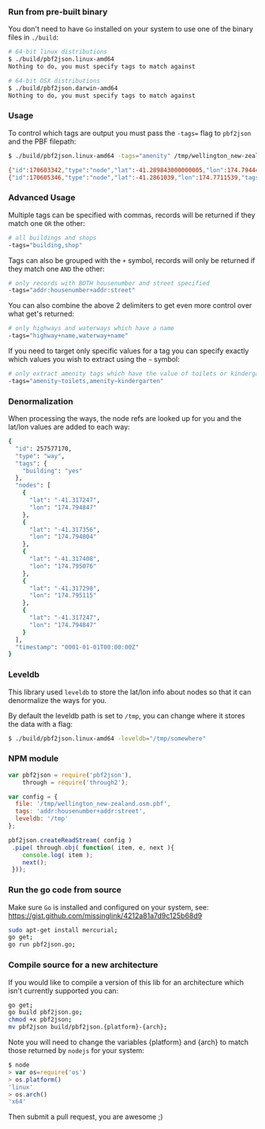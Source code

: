 
### Run from pre-built binary

You don't need to have `Go` installed on your system to use one of the binary files in `./build`:

```bash
# 64-bit linux distributions
$ ./build/pbf2json.linux-amd64
Nothing to do, you must specify tags to match against
```

```bash
# 64-bit OSX distributions
$ ./build/pbf2json.darwin-amd64
Nothing to do, you must specify tags to match against
```

### Usage

To control which tags are output you must pass the `-tags=` flag to `pbf2json` and the PBF filepath:

```bash
$ ./build/pbf2json.linux-amd64 -tags="amenity" /tmp/wellington_new-zealand.osm.pbf
```
```bash
{"id":170603342,"type":"node","lat":-41.289843000000005,"lon":174.7944402,"tags":{"amenity":"fountain","created_by":"Potlatch 0.5d","name":"Oriental Bay Fountain","source":"knowledge"},"timestamp":"0001-01-01T00:00:00Z"}
{"id":170605346,"type":"node","lat":-41.2861039,"lon":174.7711539,"tags":{"amenity":"fountain","created_by":"Potlatch 0.10c","source":"knowledge"},"timestamp":"0001-01-01T00:00:00Z"}
```

### Advanced Usage

Multiple tags can be specified with commas, records will be returned if they match one `OR` the other:

```bash
# all buildings and shops
-tags="building,shop"
```

Tags can also be grouped with the `+` symbol, records will only be returned if they match one `AND` the other:

```bash
# only records with BOTH housenumber and street specified
-tags="addr:housenumber+addr:street"
```

You can also combine the above 2 delimiters to get even more control over what get's returned:

```bash
# only highways and waterways which have a name
-tags="highway+name,waterway+name"
```

If you need to target only specific values for a tag you can specify exactly which values you wish to extract using the `~` symbol:

```bash
# only extract amenity tags which have the value of toilets or kindergarten
-tags="amenity~toilets,amenity~kindergarten"
```

### Denormalization

When processing the ways, the node refs are looked up for you and the lat/lon values are added to each way:

```bash
{
  "id": 257577170,
  "type": "way",
  "tags": {
    "building": "yes"
  },
  "nodes": [
    {
      "lat": "-41.317247",
      "lon": "174.794847"
    },
    {
      "lat": "-41.317356",
      "lon": "174.794804"
    },
    {
      "lat": "-41.317408",
      "lon": "174.795076"
    },
    {
      "lat": "-41.317298",
      "lon": "174.795115"
    },
    {
      "lat": "-41.317247",
      "lon": "174.794847"
    }
  ],
  "timestamp": "0001-01-01T00:00:00Z"
}
```

### Leveldb

This library used `leveldb` to store the lat/lon info about nodes so that it can denormalize the ways for you.

By default the leveldb path is set to `/tmp`, you can change where it stores the data with a flag:

```bash
$ ./build/pbf2json.linux-amd64 -leveldb="/tmp/somewhere"
```

### NPM module

```javascript
var pbf2json = require('pbf2json'),
    through = require('through2');

var config = {
  file: '/tmp/wellington_new-zealand.osm.pbf',
  tags: 'addr:housenumber+addr:street',
  leveldb: '/tmp'
};

pbf2json.createReadStream( config )
 .pipe( through.obj( function( item, e, next ){
    console.log( item );
    next();
 }));
```

### Run the go code from source

Make sure `Go` is installed and configured on your system, see: https://gist.github.com/missinglink/4212a81a7d9c125b68d9

```bash
sudo apt-get install mercurial;
go get;
go run pbf2json.go;
```

### Compile source for a new architecture

If you would like to compile a version of this lib for an architecture which isn't currently supported you can:

```bash
go get;
go build pbf2json.go;
chmod +x pbf2json;
mv pbf2json build/pbf2json.{platform}-{arch};
```

Note you will need to change the variables {platform} and {arch} to match those returned by `nodejs` for your system:

```javascript
$ node
> var os=require('os')
> os.platform()
'linux'
> os.arch()
'x64'
```

Then submit a pull request, you are awesome ;)